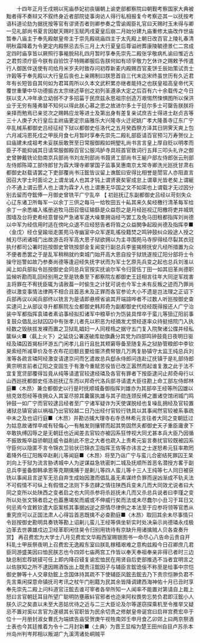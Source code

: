 <!-- { "loadSidebar": true } -->
　　十四年正月壬戌朔以宪庙恭妃初丧辍朝上谕吏部都察院曰朝觐考察国家大典被黜者得不奏辩又不叙终身近者部院徒事询访人得行私相报复今考察迩其一以抚按考语科道论劾为据抚按等官有谬贤否者则卿参奏之雪谕阁臣礼官曰天赐时玉未得与卿一见礼部尚书夏言因献天赐时玉赋丙戌夏皇后崩二月始分建九庙重修太庙改作世庙暂奉八庙主于奉先殿献皇帝主于崇先殿祧庙四主于太先殿上朝日改百官上陵礼春清明秋霜降着为令更定内殿祭忌去乐三月上大行夏皇后尊谥祔葬康陵毓德景仁二宫成定四时庙享皆以厥照行事褦脱舄礼四月暂时享奉先崇先二殿张孚敬病札谕曰惟近古之君剪须疗臣今朕有自验饮子特赐卿服后告朕何如有顷孚敬力乞休许之赐敕予传遣行人御医伴送使有司给月米岁夫时致存问初荐新麦内殿赐百官麦饼壬辰始策试贡士许榖等于奉先殿以大行皇后丧也上亲赐制曰朕思首自三代末迄宋终虽世历有久近君年有长短皆自其何如为君耳周所以久本文武积累亦继者能持之也朕皇祖高皇帝代天覆世重肇中华功德振古太宗继述草创之初列圣遵承大定之后百有六十余载传之今日朕以支人冲年承立幼弱不才多招菑于民庶兹永思祖宗创造万艰惕然悚惧图所以保洪业于无穷有隆弗替不知何以得此朕心慕之思之故进尔多士于廷尔多士可罄告朕朕将亲择而勉焉已亲览次之赐韩应龙等进士及第出身有差复亲试庶吉士得进士赵贞吉等三十人庚子大行皇后主祔庙更定宗庙雅乐大兴隆寺火迁祀姚广孝大隆善寺辽东广宁卒乱械系都御史吕经征经下狱以都御史任洛代之五月癸酉祭方泽其日阴霁天爽上包六月减冯恩死戍之甲辰月食七月暂时享奉先崇先二殿礼部臣请百官预习万寿贺仪上曰庙建未成祖考未妥朕辰敢贺至日常服御殿如朔朢礼尚书言言皇上厚自贬以明孝而臣子不能抑诚其日请常服御殿百官公服鸿胪寺具班首官致词行五拜三叩头礼许之御史曾翀戴铣论劾南京兵部尚书刘龙刑部尚书聂贤工部尚书王綖户部左侍郎张云刑部左侍郎陈璋工部侍郎甘为霖大理寺卿掌国子监事吴惠南京太常寺卿洗光廵抚甘肃右都御史赵载请罢之下吏部覆尚书汪鋐皆议留上谯鋐曰安得比相誉是誾官人亦阻直言因召大学士时面论之上谓龙诚人也其才钝上谓贤衰矣宦成怠上谓章光皆老矣上谓綖介不通上谓云愿人也上谓为霖才人也上谓惠无华国之文不如寀也上谓载才无过因分别去留而夺鋐俸一月御史曾铣平广宁乱卒 【 初廵抚辽东副都御史吕经以苛刻失众心辽东诸卫所每军一以余丁三供之每马一给牧田五十畆其来久矣经檄行清革每军给余丁一余悉编入徭册追牧马田召佃征输繇是众益怨之是月经廵视辽阳檄将吏并城筑围墙及台将吏希经意督役严急诸军遂大噪羣拥诣经丐罢工及免马田租都指挥刘尚德以中军为经信用时适在傍叱众退不应经怒告者将笞之众益閧争起殴尚德及指挥李■〈金戊〉经仓皇踰垣走匿苑马寺幽室中众军遂耴徭役籍焚之鸣钟鼓纠众殴途人授之械刃尽闭诸城门出故游击将军高大恩子狱欲拥以为主寻围苑马寺摉得经尽裂其衣冠执付都司公署时廵按御史曾铣按部金复闻变行副总兵李鉴揭榜抚安凡经所措置为众不便者悉罢之于是乱军稍稍就约束城门始开高大恩自投于狱铣遂按辽阳分部将士令操守廵警如故乃参奏尚德等逢迎经失抚字状而为军士乞原先兵变之起也总兵刘淮以闻上如兵部拟令廵按御史会同总兵官按实抚谕尔军令归营伍丁田一如其旧革尚德职监候听勘而耴回经别用之至是铣奏至下都察院左都御史王廷相言往年大同逆军戕害主将罪在不宥抚臣辄为请赦葢一时偷生之计犹可说也今军士未有反叛之迹而乃罪尚德以激变事情法律两不相合且首恶未及正罪而各官参论大小不遗是岂法理之正诏下兵部再议以闻兵部终以铣言为是请即悬榜省谕其开端諠哗者不过数人听廵按御史查实逮问上从部议寻升都察院左佥都御史韩邦奇为副都御史代经经既得报还人广宁治装中军都指挥袁璘者素谄事经拟扣诸军中粮草价为饬装具悍卒于蛮儿等狃辽阳前事复鼓众倡乱出狱囚囚中有张孝儿者先以积恶为经摘发尤恨经遂率众持挺掊院门入执经数之毁肤拔发裸而置之卫狱耴娼妇一人同桎梏之据守五门复入院聚诸公牒并经私箧纵火■〈蓻上火下〉之延烧公署遂破库劫旗纛分其党为四部鸣钟鼓竟日夜明日驱经及璘囚首揭标环游五门闲孝儿且行且批其颊窘辱备至随复系之狱胁管粮郎中李钦昊索经所减草价及冬衣布花旧额且要给赈济费帑银几万两复胁镇守太监王纯总兵刘淮等各疏言璘阿经激变请逮京问而乞遣故总兵郄永侍郎问连赴辽抚镇于是礼部侍郎黄宗明言前者辽阳之变固生于有激今重赋苦役皆已改正嚣然而起谁复激之此于法不宜复宽贷部覆得旨竟从纯等请遣官较逮经璘及各官有罪者下按臣逮问止邦奇毋行以山西廵抚都御史任洛廵抚辽东而以邦奇代洛兵部寻请遣大臣往勘上命工部左侍郎林庭■〈木昂〉兼佥都御史以行是时抚顺城备御指挥刘雄亦为其部卒王经等所囚雄以掊克敛怨经等夜拥众入其室尽掠其囊箧执雄与其子勋连颈反缚之置诸空馆闭城门鸣钟鼓一如广宁而官较逮吕经者至广宁诸军疑诈为天使谋脱经也复噪乱拥经及官较置诸狱总镇官谕以祸福乃出官较越二日乃出经付官较行铣具以其事闻然官较被系事疏中未之及也诏行庭■〈木昂〉并勘访捕大理寺右寺丞林希元言往者大同之变朝廷过为姑息故诸悍卒咸有轻侮心一有触发则攘臂而起其势固然夫都御史天子重臣庸隶下卒敢执缚囚辱之是无朝廷也近闻差去官较亦被囚系狂悖视大同尤甚本兵大臣乃因循不振致叛卒益骄朝廷威令益削此不忠之大者也疏入上责希元妄言奏扰官较既被囚系守臣何以隐匿不言令锦衣卫验状已锦衣卫指挥王佐等亦讳言之士遂怒希元狂率欺罔着降外任辽阳叛卒赵劓儿等闻庭■〈木昂〉将至乃诣广宁与蛮儿合密结死罪囚王杲刘向上于狱为流言胁诱城中人为逆谋益急铣密刺二城及抚顺所首恶名潜授方畧于副总兵李鉴备御韩承恩等克期擒捕于是劓儿等四人蛮儿等十三人王纯等七人同日被获铣以事闻且言逆军无忌自弃生成始因激而倡乱虽无素谋终负罪而逞凶渐成不轨夫法不可假情不可纵上有假借之法则下多恣肆之情往陕西兵变未几而大同效尤说者曰大同之变所以处陕西之变者启之也大同杀参将杀廵抚未几而又杀总兵说者曰李瑾之变所以处张文锦者启之也葢惠竭矣而威或不伸威行矣而法或未尽蠢尔小丑习于耳日又何忌焉今宜敕钦遣大臣案核其事据凶逆之原情尽律例之本法至于应参将领等官悉从重究庶可以正国法肃人心得旨首恶既擒不必查勘庭■〈木昂〉取回其余未尽事情只令廵按御史勘明具奏铣等勘上诏劓儿蛮儿王经等俱坐斩实时处决枭示尚德璘永戍极边革去世袭雄戍边卫经革职闲住昊令归别用铣待有京缺升用诸擒贼人贝各查奏升赏】 再召费宏为大学士八月见费宏文华殿西室赐银图书一命尽心八告命云贵自开科耴士甲辰祭夜明上召费宏无逸殿东室曰朕耴稼穑艰难之意构兹殿今日召卿庶几君臣同游盛美因曰恤民朕志也今四郊七庙两宫工作皆以奉天奉祖奉亲非得已者时三边缺总制宏荐姚镆可任上即内降召镆复谕宏恤民在用贤自后吏部推选不当者宜明言之以佐朕知之所不逮因赐酒饭出上既责汪鋐因子与辅臣言鋐诡佞不称至是给事中宗恺御史翀等十人交章劾鋐上念国体持其疏不下使辅臣风鋐去鋐去乃下责宗恺翀负君不先言乘闲探意命镇抚司考讯之杖午门削籍为民其余皆降调建西海神佑十月已丑时享奉先崇先二殿上问科道官汪鋐去谁可宰者各举所知一人闻率不能置对第请自上裁上怒曰言官朝廷耳目所望广聪明防壅蔽紏官邪者也迩来阿权畏势忘势负君即汪鋐小人朕久识之矣直以未至大恶姑优待之近与二三大臣论及尔等遂窃探乘机至令推举又疑忌不置对奚以言官为遂禠其长官职皆为民余切责之修献皇帝诞宫曰启祥宫费宏卒于位十一月册封淑女曹氏为端嫔告庙受贺庚午视牲南郊壬申月食乙卯郊上曰两京祭酒士表也今其廷推着为令十二月封新■〈土典〉为晋王显榕为楚王田州自目卢苏杀本州岛州判岑邦相以叛湖广九溪湾诸处峒贼平 
